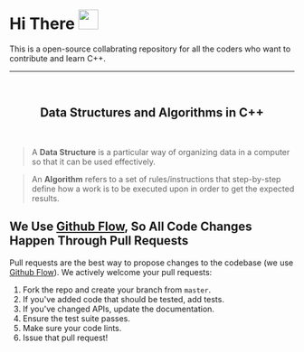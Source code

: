 # **Hi** There <img src="https://raw.githubusercontent.com/iampavangandhi/iampavangandhi/master/gifs/Hi.gif" width="35px">

<p>
This is a open-source collabrating repository for all the coders who want to contribute and learn C++.</p>

---

<br>
<h2 align="center" ><strong>Data Structures and Algorithms in C++</strong></h2><br>

> A **Data Structure** is a particular way of organizing data in a computer so that it can be used effectively.
> <br>

> An **Algorithm** refers to a set of rules/instructions that step-by-step define how a work is to be executed upon in order to get the expected results.

## We Use [Github Flow](https://guides.github.com/introduction/flow/index.html), So All Code Changes Happen Through Pull Requests
Pull requests are the best way to propose changes to the codebase (we use [Github Flow](https://guides.github.com/introduction/flow/index.html)). We actively welcome your pull requests:

1. Fork the repo and create your branch from `master`.
2. If you've added code that should be tested, add tests.
3. If you've changed APIs, update the documentation.
4. Ensure the test suite passes.
5. Make sure your code lints.
6. Issue that pull request!
